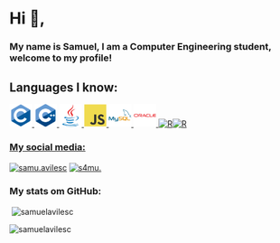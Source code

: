 <h1 align="left">Hi 👋, </h1>
<h3 align="left">My name is Samuel, I am a Computer Engineering student, welcome to my profile!</h3>


<h2 align="left">Languages ​​I know:</h2>
<p align="left"> <a href="https://www.cprogramming.com/" target="_blank" rel="noreferrer"> <img src="https://raw.githubusercontent.com/devicons/devicon/master/icons/c/c-original.svg" alt="c" width="40" height="40"/> </a> <a href="https://www.w3schools.com/cpp/" target="_blank" rel="noreferrer"> <img src="https://raw.githubusercontent.com/devicons/devicon/master/icons/cplusplus/cplusplus-original.svg" alt="cplusplus" width="40" height="40"/> </a><a href="https://www.java.com" target="_blank" rel="noreferrer"> <img src="https://raw.githubusercontent.com/devicons/devicon/master/icons/java/java-original.svg" alt="java" width="40" height="40"/> </a> <a href="https://developer.mozilla.org/en-US/docs/Web/JavaScript" target="_blank" rel="noreferrer"> <img src="https://raw.githubusercontent.com/devicons/devicon/master/icons/javascript/javascript-original.svg" alt="javascript" width="40" height="40"/> </a> <a href="https://www.mysql.com/" target="_blank" rel="noreferrer"> <img src="https://raw.githubusercontent.com/devicons/devicon/master/icons/mysql/mysql-original-wordmark.svg" alt="mysql" width="40" height="40"/> </a> <a href="https://nodejs.org" target="_blank" rel="noreferrer"> <img src="https://raw.githubusercontent.com/devicons/devicon/master/icons/oracle/oracle-original.svg" alt="oracle" width="40" height="40"/> </a> <a href="https://www.php.net" target="_blank" rel="noreferrer"><img src="https://cdn.jsdelivr.net/gh/devicons/devicon@latest/icons/r/r-original.svg" alt="R" width="40" height="40" /><img src="https://cdn.jsdelivr.net/gh/devicons/devicon@latest/icons/python/python-original-wordmark.svg" alt="R" width="40" height="40" /></p>


<h3 align="left">My social media:</h3>
<p align="left">
<a href="https://instagram.com/samu.avilesc" target="blank"><img align="center" src="https://raw.githubusercontent.com/rahuldkjain/github-profile-readme-generator/master/src/images/icons/Social/instagram.svg" alt="samu.avilesc" height="30" width="40" /></a>
<a href="https://discord.gg/s4mu." target="blank"><img align="center" src="https://raw.githubusercontent.com/rahuldkjain/github-profile-readme-generator/master/src/images/icons/Social/discord.svg" alt="s4mu." height="30" width="40" /></a>
</p>
<h3 align="left">My stats om GitHub:</h3>
<p>&nbsp;<img align="center" src="https://github-readme-stats.vercel.app/api?username=samuelavilesc&show_icons=true&locale=en" alt="samuelavilesc" /></p>
<p align="left"> <img src="https://komarev.com/ghpvc/?username=samuelavilesc&label=Profile%20views&color=0e75b6&style=flat" alt="samuelavilesc" /> </p>

